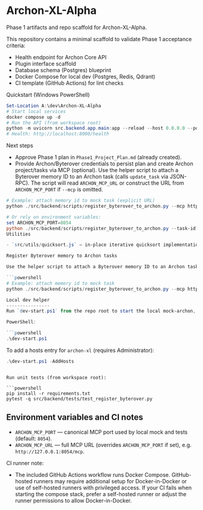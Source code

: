 # Archon-XL-Alpha

Phase 1 artifacts and repo scaffold for Archon-XL-Alpha.

This repository contains a minimal scaffold to validate Phase 1 acceptance criteria:

- Health endpoint for Archon Core API
- Plugin interface scaffold
- Database schema (Postgres) blueprint
- Docker Compose for local dev (Postgres, Redis, Qdrant)
- CI template (GitHub Actions) for lint checks

Quickstart (Windows PowerShell)

```powershell
Set-Location A:\dev\Archon-XL-Alpha
# Start local services
docker compose up -d
# Run the API (from workspace root)
python -m uvicorn src.backend.app.main:app --reload --host 0.0.0.0 --port 8000
# Health: http://localhost:8000/health
```

Next steps

- Approve Phase 1 plan in `Phase1_Project_Plan.md` (already created).
- Provide Archon/Byterover credentials to persist plan and create Archon project/tasks via MCP (optional).
Use the helper script to attach a Byterover memory ID to an Archon task (calls `update_task` via JSON-RPC). The script will read `ARCHON_MCP_URL` or construct the URL from `ARCHON_MCP_PORT` if `--mcp` is omitted.

```powershell
# Example: attach memory id to mock task (explicit URL)
python ./src/backend/scripts/register_byterover_to_archon.py --mcp http://127.0.0.1:8054/mcp --task-id mock-task-1756838776560 --memory-id byterover-memory-12345

# Or rely on environment variables:
set ARCHON_MCP_PORT=8054
python ./src/backend/scripts/register_byterover_to_archon.py --task-id mock-task-1756838776560 --memory-id byterover-memory-12345
Utilities

- `src/utils/quicksort.js` — in-place iterative quicksort implementation exported as `{ quicksort }`.

Register Byterover memory to Archon tasks

Use the helper script to attach a Byterover memory ID to an Archon task (calls `update_task` via JSON-RPC):

```powershell
# Example: attach memory id to mock task
python ./src/backend/scripts/register_byterover_to_archon.py --mcp http://archon-xl:8054/mcp --task-id mock-task-1756838776560 --memory-id byterover-memory-12345

Local dev helper
----------------
Run `dev-start.ps1` from the repo root to start the local mock-archon, verify the MCP handshake, and run a health_check. Example:

PowerShell:

```powershell
.\dev-start.ps1
```

To add a hosts entry for `archon-xl` (requires Administrator):

```powershell
.\dev-start.ps1 -AddHosts
```
```

Run unit tests (from workspace root):

```powershell
pip install -r requirements.txt
pytest -q src/backend/tests/test_register_byterover.py
```

Environment variables and CI notes
---------------------------------

- `ARCHON_MCP_PORT` — canonical MCP port used by local mock and tests (default: `8054`).
- `ARCHON_MCP_URL` — full MCP URL (overrides `ARCHON_MCP_PORT` if set), e.g. `http://127.0.0.1:8054/mcp`.

CI runner note:
- The included GitHub Actions workflow runs Docker Compose. GitHub-hosted runners may require additional setup for Docker-in-Docker or use of self-hosted runners with privileged access. If your CI fails when starting the compose stack, prefer a self-hosted runner or adjust the runner permissions to allow Docker-in-Docker.
